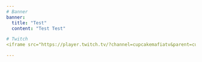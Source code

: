 ```yaml
---
# Banner
banner:
  title: "Test"
  content: "Test Test"

# Twitch
<iframe src="https://player.twitch.tv/?channel=cupcakemafiatv&parent=cupcakemafiatv.github.io/" frameborder="0" allowfullscreen="true" scrolling="no" height="378" width="620"></iframe>

---
```

